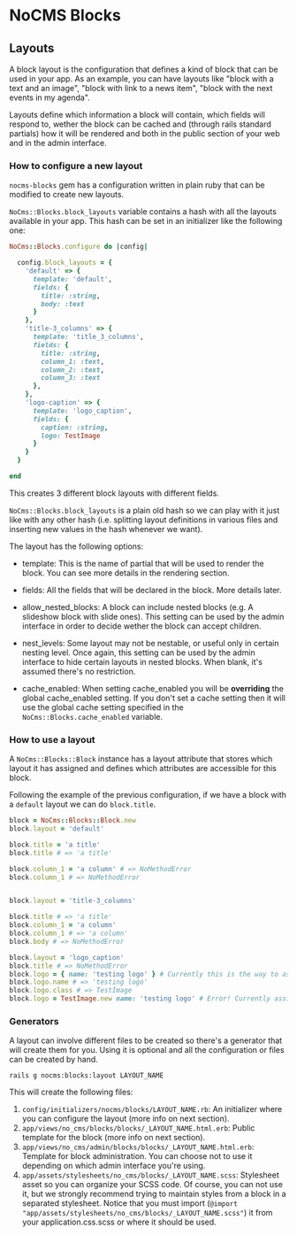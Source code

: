 # NoCMS Blocks

## Layouts

A block layout is the configuration that defines a kind of block that can be
used in your app. As an example, you can have layouts like "block with a text
and an image", "block with link to a news item", "block with the next events in
my agenda".

Layouts define which information a block will contain, which fields will respond
to, wether the block can be cached and (through rails standard partials) how it
will be rendered and both in the public section of your web and in the admin
interface.

### How to configure a new layout

`nocms-blocks` gem has a configuration written in plain ruby that can be
modified to create new layouts.


`NoCms::Blocks.block_layouts` variable contains a hash with all the layouts
available in your app. This hash can be set in an initializer like the following
one:

```ruby
NoCms::Blocks.configure do |config|

  config.block_layouts = {
    'default' => {
      template: 'default',
      fields: {
        title: :string,
        body: :text
      }
    },
    'title-3_columns' => {
      template: 'title_3_columns',
      fields: {
        title: :string,
        column_1: :text,
        column_2: :text,
        column_3: :text
      },
    },
    'logo-caption' => {
      template: 'logo_caption',
      fields: {
        caption: :string,
        logo: TestImage
      }
    }
  }

end
```

This creates 3 different block layouts with different fields.

`NoCms::Blocks.block_layouts` is a plain old hash so we can play with it just
like with any other hash (i.e. splitting layout definitions in various files and
inserting new values in the hash whenever we want).

The layout has the following options:

* template: This is the name of partial that will be used to render the block.
  You can see more details in the rendering section.

* fields: All the fields that will be declared in the block. More details later.

* allow_nested_blocks: A block can include nested blocks (e.g. A slideshow block
  with slide ones). This setting can be used by the admin interface in order to
  decide wether the block can accept children.

* nest_levels: Some layout may not be nestable, or useful only in certain
  nesting level. Once again, this setting can be used by the admin interface to
  hide certain layouts in nested blocks. When blank, it's assumed there's no
  restriction.

* cache_enabled: When setting cache_enabled you will be **overriding** the
  global cache_enabled setting. If you don't set a cache setting then it will
  use the global cache setting specified in the `NoCms::Blocks.cache_enabled`
  variable.

### How to use a layout

A `NoCms::Blocks::Block` instance has a layout attribute that stores which
layout it has assigned and defines which attributes are accessible for this
block.

Following the example of the previous configuration, if we have a block with a
`default` layout we can do `block.title`.

```ruby
block = NoCms::Blocks::Block.new
block.layout = 'default'

block.title = 'a title'
block.title # => 'a title'

block.column_1 = 'a column' # => NoMethodError
block.column_1 # => NoMethodError


block.layout = 'title-3_columns'

block.title # => 'a title'
block.column_1 = 'a column'
block.column_1 # => 'a column'
block.body # => NoMethodError

block.layout = 'logo_caption'
block.title # => NoMethodError
block.logo = { name: 'testing logo' } # Currently this is the way to assign objects
block.logo.name # => 'testing logo'
block.logo.class # => TestImage
block.logo = TestImage.new name: 'testing logo' # Error! Currently assigning the object is not allowed :(
```

### Generators

A layout can involve different files to be created so there's a generator that
will create them for you. Using it is optional and all the configuration or
files can be created by hand.

```
rails g nocms:blocks:layout LAYOUT_NAME
```

This will create the following files:

1. `config/initializers/nocms/blocks/LAYOUT_NAME.rb`: An initializer where you
   can configure the layout (more info on next section).
2. `app/views/no_cms/blocks/blocks/_LAYOUT_NAME.html.erb`: Public template for
   the block (more info on next section).
3. `app/views/no_cms/admin/blocks/blocks/_LAYOUT_NAME.html.erb`: Template for
   block administration. You can choose not to use it depending on which admin
   interface you're using.
4. `app/assets/stylesheets/no_cms/blocks/_LAYOUT_NAME.scss`: Stylesheet asset so
   you can organize your SCSS code. Of course, you can not use it, but we
   strongly recommend trying to maintain styles from a block in a separated
   stylesheet. Notice that you must import (`@import
   "app/assets/stylesheets/no_cms/blocks/_LAYOUT_NAME.scss"`) it from your
   application.css.scss or where it should be used.
